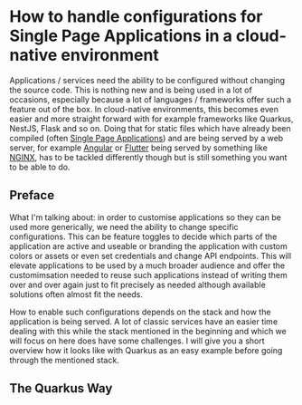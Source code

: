 # How to handle configurations for Single Page Applications in a cloud-native environment

Applications / services need the ability to be configured without changing the source code. This is nothing new and is being used in a lot of occasions, especially because a lot of languages / frameworks offer such a feature out of the box. In cloud-native environments, this becomes even easier and more straight forward with for example frameworks like Quarkus, NestJS, Flask and so on. Doing that for static files which have already been compiled (often [Single Page Applications](https://developer.mozilla.org/en-US/docs/Glossary/SPA)) and are being served by a web server, for example [Angular](https://angular.io/) or [Flutter](https://flutter.dev/) being served by something like [NGINX](https://www.nginx.com/), has to be tackled differently though but is still something you want to be able to do.

## Preface

What I'm talking about: in order to customise applications so they can be used more generically, we need the ability to change specific configurations. This can be feature toggles to decide which parts of the application are active and useable or branding the application with custom colors or assets or even set credentials and change API endpoints. This will elevate applications to be used by a much broader audience and offer the customimsation needed to reuse such applications instead of writing them over and over again just to fit precisely as needed although available solutions often almost fit the needs.

How to enable such configurations depends on the stack and how the application is being served. A lot of classic services have an easier time dealing with this while the stack mentioned in the beginning and which we will focus on here does have some challenges. I will give you a short overview how it looks like with Quarkus as an easy example before going through the mentioned stack.

## The Quarkus Way
